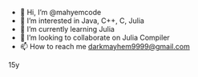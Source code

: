 - 👋 Hi, I’m @mahyemcode
- 👀 I’m interested in Java, C++, C, Julia
- 🌱 I’m currently learning Julia
- 💞️ I’m looking to collaborate on Julia Compiler
- 📫 How to reach me darkmayhem9999@gmail.com 

15y

<!---
mahyemcode/mahyemcode is a ✨ special ✨ repository because its `README.md` (this file) appears on your GitHub profile.
You can click the Preview link to take a look at your changes.
--->
